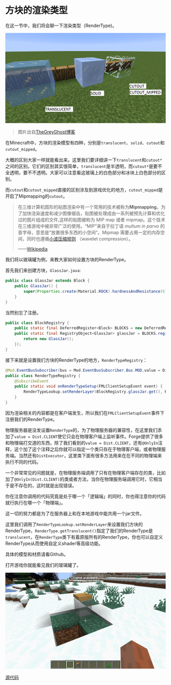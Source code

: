 # 方块的渲染类型

在这一节中，我们将会聊一下渲染类型（RenderType)。

![img](./rendertype.assets/blockrenderlayers.png)

> 图片出自[TheGreyGhost博客](https://greyminecraftcoder.blogspot.com/2020/04/block-rendering-1144.html)

在Minecraft中，方块的渲染模型有四种，分别是`translucent`、`solid`、`cutout`和`cutout_mipped`。

大概的区别大家一样就能看出来。这里我们要详细讲一下`translucent`和`cutout*`之间的区别。它们的区别其实很简单，`translucent`是半透明，而`cutout*`是要不全透明，要不不透明。大家可以注意看这玻璃上的白色部分和冰块上白色部分的区别。

而`cutout`和`cutout_mipped`直接的区别涉及到游戏优化的地方，`cutout_mipped`是开启了Mipmapping的`cutout`。

> 在三维计算机图形的贴图渲染中有一个常用的技术被称为**Mipmapping**。为了加快渲染速度和减少图像锯齿，贴图被处理成由一系列被预先计算和优化过的图片组成的文件,这样的贴图被称为 MIP map 或者 mipmap。这个技术在三维游戏中被非常广泛的使用。“MIP”来自于拉丁语 *multum in parvo* 的首字母，意思是“放置很多东西的小空间”。Mipmap 需要占用一定的内存空间，同时也遵循[小波压缩规则](https://zh.wikipedia.org/w/index.php?title=小波压缩规则&action=edit&redlink=1) （wavelet compression）。
>
> ——[Wikipedia](https://zh.wikipedia.org/wiki/Mipmap)

我们将以玻璃罐为例，来教大家如何设置方块的RenderType。

首先我们来创建方块，`GlassJar.java`:

```java
public class GlassJar extends Block {
    public GlassJar() {
        super(Properties.create(Material.ROCK).hardnessAndResistance(5).notSolid());
    }
}
```

当然别忘了注册。

```java
public class BlockRegistry {
    public static final DeferredRegister<Block> BLOCKS = new DeferredRegister<>(ForgeRegistries.BLOCKS, "neutrino");
    public static final RegistryObject<GlassJar> glassJar = BLOCKS.register("glass_jar", () -> {
        return new GlassJar();
    });
}
```

接下来就是设置我们方块的RenderType的地方，`RenderTypeRegistry`：

```java
@Mod.EventBusSubscriber(bus = Mod.EventBusSubscriber.Bus.MOD,value = Dist.CLIENT)
public class RenderTypeRegistry {
    @SubscribeEvent
    public static void onRenderTypeSetup(FMLClientSetupEvent event) {
        RenderTypeLookup.setRenderLayer(BlockRegistry.glassJar.get(), RenderType.getTranslucent());
    }
}
```

因为渲染相关的内容都是在客户端发生，所以我们在`FMLClientSetupEvent`事件下注册我们的RenderType。

物理服务器是没发设置`RenderType`的，为了物理服务器的兼容性，在这里我们添加了`value = Dist.CLIENT`使它只会在物理客户端上监听事件。Forge提供了很多和物理端打交道的东西，除了我们看到的`value = Dist.CLIENT`，还有`@OnlyIn`注释，这个加了这个注释之后你就可以指定一个类只存在于物理客户端，或者物理服务端。当然还有`DistExecutor`，这里类下面有很多方法用来在在不同的物理端来执行不同的代码。

一个非常常见的问题就是，在物理服务端调用了只有在物理客户端存在的类，比如加了`@OnlyIn(Dist.CLIENT)`的类或者方法，当你在物理服务端调用它时，它相当于是不存在的，这时就是出现错误。

你在注意你调用的代码究竟是处于哪一个「逻辑端」的同时，你也得注意你的代码就行执行在哪一个「物理端」。

这一切的努力都是为了在服务器上和在本地游戏中能共用一个jar文件。

这里我们调用了`RenderTypeLookup.setRenderLayer`来设置我们方块的RenderType，`RenderType.getTranslucent()`指定了我们的RenderType是`translucent`，在`RenderType`类下有着原版所有的RenderType，你也可以自定义RenderType从而使用自定义shader等高级功能。

具体的模型和材质请看Github。

打开游戏你就能看见我们的玻璃罐了。

![image-20200625163139129](rendertype.assets/image-20200625163139129.png)

[源代码](https://github.com/FledgeXu/NeutrinoSourceCode/tree/master/src/main/java/com/tutorial/neutrino/special_render_type)

